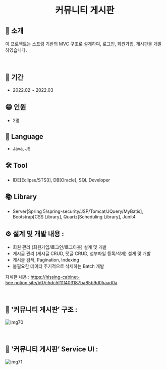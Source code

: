 <h1 align="center">
  커뮤니티 게시판
</h1>


## 👋 소개
 이 프로젝트는 스프링 기반의 MVC 구조로 설계하여, 로그인, 회원가입, 게시판을 개발하였습니다.


<br>


## 📅 기간
- 2022.02 ~ 2022.03

## 😁 인원
- 2명

## 🔨 Language
- Java, JS

## 🛠 Tool
- IDE[Eclipse/STS3], DB[Oracle], SQL Developer

## 📚 Library
- Server[Spring 5/spring-security/JSP/Tomcat/JQuery/MyBatis], Bootstrap[CSS Library], Quartz[Scheduling Library], Junit4

## ⚙️ 설계 및 개발 내용 :
- 회원 관리 (회원가입/로그인/로그아웃) 설계 및 개발
- 게시글 관리 (게시글 CRUD, 댓글 CRUD, 첨부파일 등록/삭제) 설계 및 개발
- 게시글 검색, Pagination, Indexing
- 불필요한 데이터 주기적으로 삭제하는 Batch 개발

자세한 내용 : https://hissing-cabinet-5ee.notion.site/b07c5dc5f11f403187ba85b9d05aad0a

<br>

## 👀 '커뮤니티 게시판’ 구조 :
![img70](https://user-images.githubusercontent.com/39355400/161891300-0116fca7-b91d-4beb-94b8-b777fa5a9816.PNG)




<br>

## 👀 '커뮤니티 게시판’ Service UI :
![img71](https://user-images.githubusercontent.com/39355400/161891303-83186755-b2e9-4344-a8e7-8d7a9030d954.PNG)

